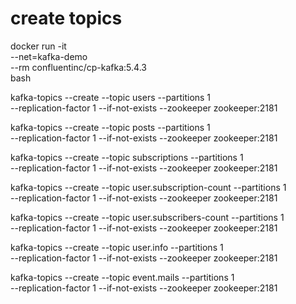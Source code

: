 
# create topics
docker run -it \
--net=kafka-demo \
--rm confluentinc/cp-kafka:5.4.3 \
bash

kafka-topics --create --topic users --partitions 1 \
--replication-factor 1 --if-not-exists --zookeeper zookeeper:2181

kafka-topics --create --topic posts --partitions 1 \
--replication-factor 1 --if-not-exists --zookeeper zookeeper:2181

kafka-topics --create --topic subscriptions --partitions 1 \
--replication-factor 1 --if-not-exists --zookeeper zookeeper:2181

kafka-topics --create --topic user.subscription-count --partitions 1 \
--replication-factor 1 --if-not-exists --zookeeper zookeeper:2181

kafka-topics --create --topic user.subscribers-count --partitions 1 \
--replication-factor 1 --if-not-exists --zookeeper zookeeper:2181

kafka-topics --create --topic user.info --partitions 1 \
--replication-factor 1 --if-not-exists --zookeeper zookeeper:2181

kafka-topics --create --topic event.mails --partitions 1 \
--replication-factor 1 --if-not-exists --zookeeper zookeeper:2181
